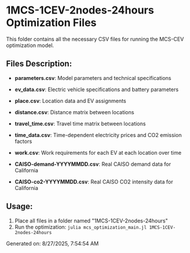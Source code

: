 # 1MCS-1CEV-2nodes-24hours Optimization Files

This folder contains all the necessary CSV files for running the MCS-CEV optimization model.

## Files Description:

- **parameters.csv**: Model parameters and technical specifications
- **ev_data.csv**: Electric vehicle specifications and battery parameters
- **place.csv**: Location data and EV assignments
- **distance.csv**: Distance matrix between locations
- **travel_time.csv**: Travel time matrix between locations
- **time_data.csv**: Time-dependent electricity prices and CO2 emission factors
- **work.csv**: Work requirements for each EV at each location over time

- **CAISO-demand-YYYYMMDD.csv**: Real CAISO demand data for California
- **CAISO-co2-YYYYMMDD.csv**: Real CAISO CO2 intensity data for California

## Usage:

1. Place all files in a folder named "1MCS-1CEV-2nodes-24hours"
2. Run the optimization: `julia mcs_optimization_main.jl 1MCS-1CEV-2nodes-24hours`

Generated on: 8/27/2025, 7:54:54 AM
